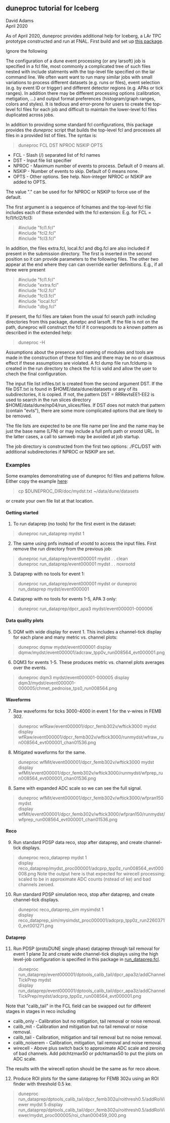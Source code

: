 ## duneproc tutorial for Iceberg

David Adams   
April 2020

As of April 2020, duneproc provides additional help for Iceberg,
a LAr TPC prototype constructed and run at FNAL.
First build and set up [this package](../README.md).

Ignore the following

The configuration of a dune event processing (or any larsoft) job is specified in a fcl
file, most commonly a complicated tree of such files nested with include statments
with the top-level file specified on the lar command line.
We often want want to run many similar jobs with small variations to process different
datasets (e.g. runs or files), event selection (e.g. by event ID or trigger)
and different detector regions (e.g. APAs or tick ranges).
In addition there may be different processing options (calibration, metigation, ...)
and output format preferences (histogram/graph ranges, colors and styles).
It is tedious and error-prone for users to create the top-level fcl files for each job
and difficult to maintain the lower-level fcl files duplicated across jobs.

In addition to providing some standard fcl configurations, this package provides the *duneproc*
script that builds the top-level fcl and processes all files in a provided list of files.
The syntax is:

> duneproc FCL DST NPROC NSKIP OPTS

* FCL - Slash (/) separated list of fcl names
* DST - Input file list specifier
* NPROC - Maximum number of events to process. Default of 0 means all.
* NSKIP - Number of events to skip. Default of 0 means none.
* OPTS - Other options. See help. Non-integer NPROC or NSKIP are added to OPTS.

The value "." can be used for for NPROC or NSKIP to force use of the default.

The first argument is a sequence of fclnames and the top-level fcl
file includes each of these extended with the fcl extension:
E.g. for FCL = fcl1/fcl2/fcl3:

> #include "fcl1.fcl"  
> #include "fcl2.fcl"  
> #include "fcl3.fcl"  

In addition, the files extra.fcl, local.fcl and dbg.fcl are also included if
present in the submission directory.
The first is inserted in the second position so it can provide parameters
to the following files.
The other two appear at the end where they can can override earlier definitions.
E.g., if all three were present

> #include "fcl1.fcl"  
> #include "extra.fcl"  
> #include "fcl2.fcl"  
> #include "fcl3.fcl"  
> #include "local.fcl"  
> #include "dbg.fcl"

If present, the fcl files are taken from the usual fcl search path including
directories from this package, dunetpc and larsoft.
If the file is not on the path, duneproc will construct the fcl if it corresponds
to a known pattern as described in the extended help:

> duneproc -H

Assumptions about the presence and naming of modules and tools are made in the construction
of these fcl files and there may be no or disastrous effect if these assumptions are violated.
A fcl dump file run.fcldump is created in the run directory to check the fcl is valid and
allow the user to chech the final configuration.

The input file list infiles.txt is created from the second argument DST.
If the file DST.txt is found in $HOME/data/dune/datasets or any of its
subdirectories, it is copied.
If not, the pattern DST = RRRevtsEE1-EE2 is used to search in the run slices directory
$HOME/data/dune/np04/run_slices/files.
If DST does not match that pattern (contain "evts"),
there are some more complicated options that are likely to be removed.

The file lists are expected to be one file name per line and the name may be
just the base name (LFN) or may include a full pnfs path or xrootd URL.
In the latter cases, a call to samweb may be avoided at job startup.

The job directory is constructed from the first two options: ./FCL/DST with
additional subdirectories if NPROC or NSKIP are set.

### Examples

Some examples demonstrating use of duneproc fcl files and patterns follow.
Either copy the example [here](mydst.txt):

> cp $DUNEPROC_DIR/doc/mydst.txt ~/data/dune/datasets

or create your own file list at that location.

#### Getting started

1. To run dataprep (no tools) for the first event in the dataset:
> duneproc run_dataprep mydst 1

2. The same using pnfs instead of xrootd to access the input files.
First remove the run directory from the previous job:
> duneproc run_dataprep/event000001 mydst . . clean  
> duneproc run_dataprep/event000001 mydst . . noxrootd

3. Dataprep with no tools for event 1:
> duneproc run_dataprep/event000001 mydst
or
> duneproc run_dataprep mydst/event000001

4. Dataprep with no tools for events 1-5, APA 3 only:
> duneproc run_dataprep/dpcr_apa3 mydst/event000001-000006

#### Data quality plots

5. DQM with wide display for event 1. This includes a channel-tick
display for each plane and many metric vs. channel plots:
> duneproc dqmw mydst/event000001
> display dqmw/mydst/event000001/adcraw_tpp0v_run008564_evt000001.png 

6. DQM3 for events 1-5. These produces metric vs. channel plots averages
over the events.
> duneproc dqm3 mydst/event000001-000005
> display dqm3/mydst/event000001-000005/chmet_pednoise_tps0_run008564.png

#### Waveforms

7. Raw waveforms for ticks 3000-4000 in event 1 for the v-wires in FEMB 302.
> duneproc wfRaw/event000001/dpcr_femb302v/wftick3000 mydst  
> display wfRaw/event000001/dpcr_femb302v/wftick3000/runmydst/wfraw_run008564_evt000001_chan01536.png

8. Mitigated waveforms for the same.
> duneproc wfMit/event000001/dpcr_femb302v/wftick3000 mydst  
> display wfMit/event000001/dpcr_femb302v/wftick3000/runmydst/wfprep_run008564_evt000001_chan01536.png

8. Same with expanded ADC scale so we can see the full signal.
> duneproc wfMit/event000001/dpcr_femb302v/wftick3000/wfpran150 mydst  
> display wfMit/event000001/dpcr_femb302v/wftick3000/wfpran150/runmydst/wfprep_run008564_evt000001_chan01536.png 

#### Reco

9. Run standard PDSP data reco, stop after dataprep, and create channel-tick displays.
> duneproc reco_dataprep mydst 1  
> display reco_dataprep/mydst_proc000001/adcprp_tpp0z_run008564_evt000008.png 
Note the output here is that expected for wirecell processing: scaled to be in approximate
ADC counts (nstead of ke) and bad channels zeroed.

10. Run standard PDSP simulation reco, stop after dataprep, and create channel-tick displays.
> duneproc reco_dataprep_sim mysimdst 1  
> display reco_dataprep_sim/mysimdst_proc000001/adcprp_tpp0z_run22603710_evt001271.png

#### Dataprep

11. Run PDSP (protoDUNE single phase) dataprep through tail removal for event 1 plane 3z and create wide channel-tick displays
using the high level-job configuration is specified in this package in [run_dataprep.fcl](../fcl/run_dataprep.fcl).
> duneproc run_dataprep/event000001/dptools_calib_tail/dpcr_apa3z/addChannelTickPrep mydst  
> display run_dataprep/event000001/dptools_calib_tail/dpcr_apa3z/addChannelTickPrep/mydst/adcprp_tpp0z_run008564_evt000001.png

Note that "calib_tail" in the FCL field can be swapped out for different stages in stages in reco including
* calib_only - Calibration but no mitigation, tail removal or noise removal.
* calib_mit - Calibration and mitigation but no tail removal or noise removal.
* calib_tail - Calibration, mitigation and tail removal but no noise removal.
* calib_noiserem - Calibration, mitigation, tail removal and noise removal.
* wirecell - Above plus switch back to approximate ADC scale and zeroing of bad channels.
Add pdchtzmax50 or pdchtamax50 to put the plots on ADC scale.  

The results with the wirecell option should be the same as for reco above.

12. Produce ROI plots for the same dataprep for FEMB 302u using an ROI finder with threshold 0.5 ke.
> duneproc run_dataprep/dptools_calib_tail/dpcr_femb302u/roithresh0.5/addRoiViewer mydst 5
> display run_dataprep/dptools_calib_tail/dpcr_femb302u/roithresh0.5/addRoiViewer/mydst_proc000005/roi_chan000459_000.png




